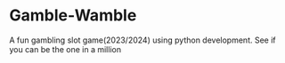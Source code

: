# Gamble-Wamble
A fun gambling slot game(2023/2024) using python development. See if you can be the one in a million
